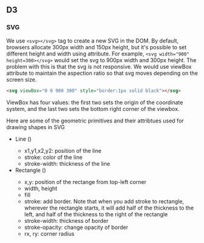 ## D3

### SVG

We use `<svg></svg>` tag to create a new SVG in the DOM. By default, browsers allocate 300px width and 150px height, but it's possible to set different height and width using attribute. For example, `<svg width="900" height=300></svg>` would set the svg to 900px width and 300px height. The problem with this is that the svg is not responsive. We would use viewBox attribute to maintain the aspection ratio so that svg moves depending on the screen size.

```html
<svg viewBox="0 0 900 300" style="border:1px solid black"></svg>
```

ViewBox has four values: the first two sets the origin of the coordinate system, and the last two sets the bottom right corner of the viewbox.

Here are some of the geometric primitives and their attribtues used for drawing shapes in SVG

- Line (<line />)
  - x1,y1,x2,y2: position of the line
  - stroke: color of the line
  - stroke-width: thickness of the line
- Rectangle (<rect />)
  - x,y: position of the rectange from top-left corner
  - width, height
  - fill
  - stroke: add border. Note that when you add stroke to rectangle, wherever the rectangle starts, it will add half of the thickness to the left, and half of the thickness to the right of the rectangle
  - stroke-width: thickness of border
  - stroke-opacity: change opacity of border
  - rx, ry: corner radius
